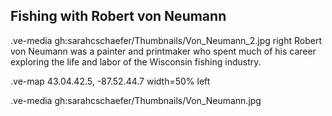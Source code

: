 ## Fishing with Robert von Neumann

.ve-media gh:sarahcschaefer/Thumbnails/Von_Neumann_2.jpg right
Robert von Neumann was a painter and printmaker who spent much of his career exploring the life and labor of the Wisconsin fishing industry. 


.ve-map 43.04.42.5, -87.52.44.7 width=50% left

.ve-media gh:sarahcschaefer/Thumbnails/Von_Neumann.jpg
